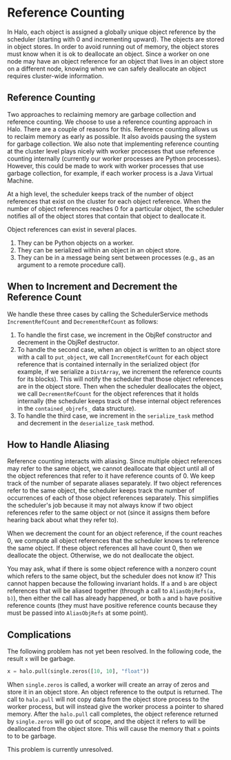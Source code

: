 # Reference Counting

In Halo, each object is assigned a globally unique object reference by the
scheduler (starting with 0 and incrementing upward). The objects are stored in
object stores. In order to avoid running out of memory, the object stores must
know when it is ok to deallocate an object. Since a worker on one node may have
an object reference for an object that lives in an object store on a different
node, knowing when we can safely deallocate an object requires cluster-wide
information.

## Reference Counting

Two approaches to reclaiming memory are garbage collection and reference
counting. We choose to use a reference counting approach in Halo. There are a
couple of reasons for this. Reference counting allows us to reclaim memory as
early as possible. It also avoids pausing the system for garbage collection. We
also note that implementing reference counting at the cluster level plays nicely
with worker processes that use reference counting internally (currently our
worker processes are Python processes). However, this could be made to work with
worker processes that use garbage collection, for example, if each worker
process is a Java Virtual Machine.

At a high level, the scheduler keeps track of the number of object references
that exist on the cluster for each object reference. When the number of object
references reaches 0 for a particular object, the scheduler notifies all of the
object stores that contain that object to deallocate it.

Object references can exist in several places.

1. They can be Python objects on a worker.
2. They can be serialized within an object in an object store.
3. They can be in a message being sent between processes (e.g., as an argument
to a remote procedure call).

## When to Increment and Decrement the Reference Count

We handle these three cases by calling the SchedulerService methods
`IncrementRefCount` and `DecrementRefCount` as follows:

1. To handle the first case, we increment in the ObjRef constructor and
decrement in the ObjRef destructor.
2. To handle the second case, when an object is written to an object store with
a call to `put_object`, we call `IncrementRefCount` for each object reference
that is contained internally in the serialized object (for example, if we
serialize a `DistArray`, we increment the reference counts for its blocks). This
will notify the scheduler that those object references are in the object store.
Then when the scheduler deallocates the object, we call `DecrementRefCount` for
the object references that it holds internally (the scheduler keeps track of
these internal object references in the `contained_objrefs_` data structure).
3. To handle the third case, we increment in the `serialize_task` method and
decrement in the `deserialize_task` method.

## How to Handle Aliasing
Reference counting interacts with aliasing. Since multiple object references
may refer to the same object, we cannot deallocate that object until all of the
object references that refer to it have reference counts of 0. We keep track of
the number of separate aliases separately. If two object references refer to the
same object, the scheduler keeps track the number of occurrences of each of
those object references separately. This simplifies the scheduler's job because
it may not always know if two object references refer to the same object or not
(since it assigns them before hearing back about what they refer to).

When we decrement the count for an object reference, if the count reaches 0,
we compute all object references that the scheduler knows to reference the same
object. If these object references all have count 0, then we deallocate the
object. Otherwise, we do not deallocate the object.

You may ask, what if there is some object reference with a nonzero count which
refers to the same object, but the scheduler does not know it? This cannot
happen because the following invariant holds. If `a` and `b` are object
references that will be aliased together (through a call to
`AliasObjRefs(a, b)`), then either the call has already happened, or both `a`
and `b` have positive reference counts (they must have positive reference counts
because they must be passed into `AliasObjRefs` at some point).

## Complications
The following problem has not yet been resolved. In the following code, the
result `x` will be garbage.
```python
x = halo.pull(single.zeros([10, 10], "float"))
```
When `single.zeros` is called, a worker will create an array of zeros and store
it in an object store. An object reference to the output is returned. The call
to `halo.pull` will not copy data from the object store process to the worker
process, but will instead give the worker process a pointer to shared memory.
After the `halo.pull` call completes, the object reference returned by
`single.zeros` will go out of scope, and the object it refers to will be
deallocated from the object store. This will cause the memory that `x` points to
to be garbage.

This problem is currently unresolved.
